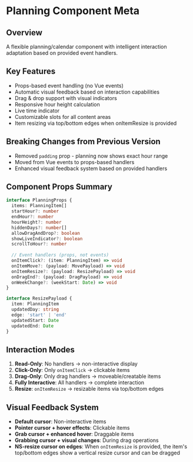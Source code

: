 # Planning Component Meta

## Overview
A flexible planning/calendar component with intelligent interaction adaptation based on provided event handlers.

## Key Features
- Props-based event handling (no Vue events)
- Automatic visual feedback based on interaction capabilities
- Drag & drop support with visual indicators
- Responsive hour height calculation
- Live time indicator
- Customizable slots for all content areas
- Item resizing via top/bottom edges when onItemResize is provided

## Breaking Changes from Previous Version
- Removed `padding` prop - planning now shows exact hour range
- Moved from Vue events to props-based handlers
- Enhanced visual feedback system based on provided handlers

## Component Props Summary
```typescript
interface PlanningProps {
  items: PlanningItem[]
  startHour?: number        
  endHour?: number          
  hourHeight?: number       
  hiddenDays?: number[]     
  allowDragAndDrop?: boolean 
  showLiveIndicator?: boolean 
  scrollToHour?: number
  
  // Event handlers (props, not events)
  onItemClick?: (item: PlanningItem) => void
  onItemMove?: (payload: MovePayload) => void
  onItemResize?: (payload: ResizePayload) => void
  onDragEnd?: (payload: DragPayload) => void
  onWeekChange?: (weekStart: Date) => void
}

interface ResizePayload {
  item: PlanningItem
  updatedDay: string
  edge: 'start' | 'end'
  updatedStart: Date
  updatedEnd: Date
}
```

## Interaction Modes
1. **Read-Only**: No handlers → non-interactive display
2. **Click-Only**: Only `onItemClick` → clickable items
3. **Drag-Only**: Only drag handlers → moveable/creatable items  
4. **Fully Interactive**: All handlers → complete interaction
5. **Resize**: `onItemResize` → resizable items via top/bottom edges

## Visual Feedback System
- **Default cursor**: Non-interactive items
- **Pointer cursor + hover effects**: Clickable items
- **Grab cursor + enhanced hover**: Draggable items
- **Grabbing cursor + visual changes**: During drag operations
- **NS-resize cursor on edges**: When `onItemResize` is provided, the item's top/bottom edges show a vertical resize cursor and can be dragged
